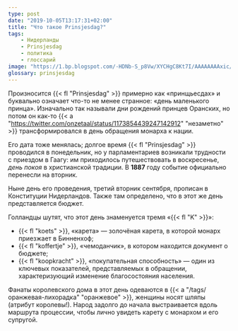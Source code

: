 ```yaml
---
type: post
date: "2019-10-05T13:17:31+02:00"
title: "Что такое Prinsjesdag?"
tags:
    - Нидерланды
    - Prinsjesdag
    - политика
    - глоссарий
image: "https://1.bp.blogspot.com/-HDNb-S_p8Vw/XYCHgC8Kt7I/AAAAAAAAxic/09FGIkGr2-cphP8zKNgpRNY9OA932ppkQCKgBGAsYHg/s1600/prinsjesdag-2014.jpg"
glossary: prinsjesdag
---
```


Произносится {{< fl "Prinsjesdag" >}} примерно как «принщьесдах» и буквально означает что-то не менее странное: «день маленького принца». Изначально так называли дни рождений принцев Оранских, но потом он как-то {{< a "https://twitter.com/onzetaal/status/1173854439247142912" "незаметно" >}} трансформировался в день обращения монарха к нации.

<!--more-->

Его дата тоже менялась; долгое время {{< fl "Prinsjesdag" >}} проводился в понедельник, но у парламентариев возникали трудности с приездом в Гаагу: им приходилось путешествовать в воскресенье, *день покоя* в христианской традиции. В **1887** году событие официально перенесли на вторник.

Ныне день его проведения, третий вторник сентября, прописан в Конституции Нидерландов. Также там определено, что в этот же день представляется бюджет.

Голландцы шутят, что этот день знаменуется тремя «{{< fl "K" >}}»:

* {{< fl "koets" >}}, «карета» — золочёная карета, в которой монарх приезжает в Бинненхоф;
* {{< fl "koffertje" >}}, «чемоданчик», в котором находится документ о бюджете;
* {{< fl "koopkracht" >}}, «покупательная способность» — один из ключевых показателей, представляемых в обращении, характеризующий изменение благосостояния населения.

Фанаты королевского дома в этот день одеваются в {{< a "/tags/оранжевая-лихорадка" "оранжевое" >}}, женщины носят шляпы (атрибут королевы!). Народ задолго до начала выстраивается вдоль маршрута процессии, чтобы лично увидеть карету с монархом и его супругой.
